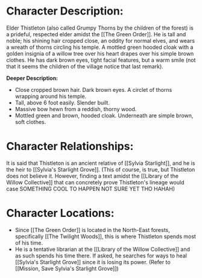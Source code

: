 # Character Description:
Elder Thistleton (also called Grumpy Thorns by the children of the forest) is a prideful, respected elder amidst the [[The Green Order]]. He is tall and noble; his shining hair cropped close, an oddity for normal elves, and wears a wreath of thorns circling his temple. A mottled green hooded cloak with a golden insignia of a willow tree over his heart drapes over his simple brown clothes. He has dark brown eyes, tight facial features, but a warm smile (not that it seems the children of the village notice that last remark).

**Deeper Description:**
-  Close cropped brown hair. Dark brown eyes. A circlet of thorns wrapping around his temple. 
-  Tall, above 6 foot easily. Slender built.
-  Massive bow hewn from a reddish, thorny wood.
-  Mottled green and brown, hooded cloak. Underneath are simple brown, soft clothes. 
# Character Relationships:
It is said that Thistleton is an ancient relative of [[Sylvia Starlight]], and he is the heir to [[Sylvia's Starlight Grove]]. (This of course, is true, but Thistleton does not believe it. However, finding a text amidst the [[Library of the Willow Collective]] that can concretely prove Thistleton's lineage would case SOMETHING COOL TO HAPPEN NOT SURE YET THO HAHAH)

# Character Locations:
- Since [[The Green Order]] is located in the North-East forests,    specifically [[The Twilight Woods]], this is where Thistleton spends most of his time. 
-  He is a tentative librarian at the [[Library of the Willow Collective]] and as such spends his time there. If asked, he searches for ways to heal [[Sylvia's Starlight Grove]] since it is losing its power. (Refer to [[Mission, Save Sylvia's Starlight Grove]])

